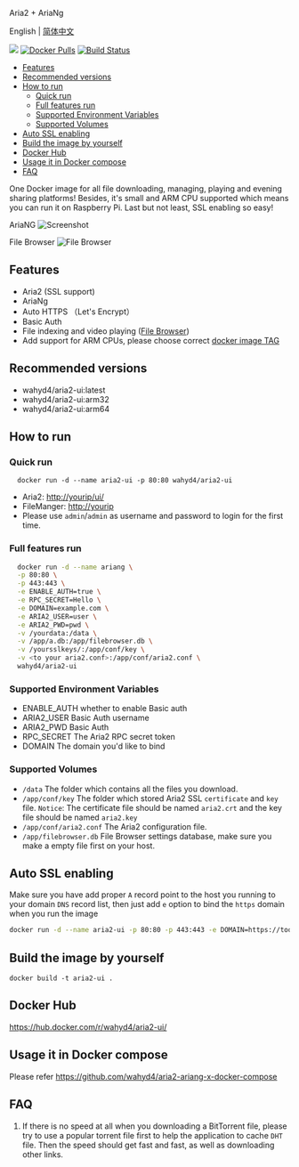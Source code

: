 Aria2 + AriaNg

English | [简体中文](https://github.com/wahyd4/aria2-ariang-docker/blob/master/README.CN.md)

[![](https://images.microbadger.com/badges/image/wahyd4/aria2-ui.svg)](https://microbadger.com/images/wahyd4/aria2-ui "Get your own image badge on microbadger.com")
[![Docker Pulls](https://img.shields.io/docker/pulls/wahyd4/aria2-ui.svg)](https://hub.docker.com/r/wahyd4/aria2-ui/)
[![Build Status](https://travis-ci.org/wahyd4/aria2-ariang-docker.svg?branch=master)](https://travis-ci.org/wahyd4/aria2-ariang-docker)

- [Features](#Features)
- [Recommended versions](#Recommended-versions)
- [How to run](#How-to-run)
  - [Quick run](#Quick-run)
  - [Full features run](#Full-features-run)
  - [Supported Environment Variables](#Supported-Environment-Variables)
  - [Supported Volumes](#Supported-Volumes)
- [Auto SSL enabling](#Auto-SSL-enabling)
- [Build the image by yourself](#Build-the-image-by-yourself)
- [Docker Hub](#Docker-Hub)
- [Usage it in Docker compose](#Usage-it-in-Docker-compose)
- [FAQ](#FAQ)

One Docker image for all file downloading, managing, playing and evening sharing platforms! Besides, it's small and ARM CPU supported which means you can run it on Raspberry Pi. Last but not least, SSL enabling so easy!

AriaNG
![Screenshot](https://github.com/wahyd4/aria2-ariang-x-docker-compose/raw/master/images/ariang.png)

File Browser
![File Browser](https://github.com/wahyd4/aria2-ariang-docker/raw/master/filemanager.png)

## Features

  * Aria2 (SSL support)
  * AriaNg
  * Auto HTTPS （Let's Encrypt）
  * Basic Auth
  * File indexing and video playing ([File Browser](https://filebrowser.xyz/))
  * Add support for ARM CPUs, please choose correct [docker image TAG](https://cloud.docker.com/repository/docker/wahyd4/aria2-ui/tags)

## Recommended versions

* wahyd4/aria2-ui:latest
* wahyd4/aria2-ui:arm32
* wahyd4/aria2-ui:arm64

## How to run

### Quick run

```shell
  docker run -d --name aria2-ui -p 80:80 wahyd4/aria2-ui
```

* Aria2: <http://yourip/ui/> 
* FileManger: <http://yourip>
* Please use `admin`/`admin` as username and password to login for the first time.

### Full features run

```bash
  docker run -d --name ariang \
  -p 80:80 \
  -p 443:443 \
  -e ENABLE_AUTH=true \
  -e RPC_SECRET=Hello \
  -e DOMAIN=example.com \
  -e ARIA2_USER=user \
  -e ARIA2_PWD=pwd \
  -v /yourdata:/data \
  -v /app/a.db:/app/filebrowser.db \
  -v /yoursslkeys/:/app/conf/key \
  -v <to your aria2.conf>:/app/conf/aria2.conf \
  wahyd4/aria2-ui
```

### Supported Environment Variables

  * ENABLE_AUTH whether to enable Basic auth
  * ARIA2_USER Basic Auth username
  * ARIA2_PWD Basic Auth
  * RPC_SECRET The Aria2 RPC secret token
  * DOMAIN The domain you'd like to bind


### Supported Volumes
  * `/data` The folder which contains all the files you download.
  * `/app/conf/key` The folder which stored Aria2 SSL `certificate` and `key` file. `Notice`: The certificate file should be named `aria2.crt` and the key file should be named `aria2.key`
  * `/app/conf/aria2.conf` The Aria2 configuration file.
  * `/app/filebrowser.db` File Browser settings database, make sure you make a empty file first on your host.

## Auto SSL enabling

Make sure you have add proper `A` record point to the host you running to your domain `DNS` record list, then just add `e` option to bind the `https` domain when you run the image

```bash
docker run -d --name aria2-ui -p 80:80 -p 443:443 -e DOMAIN=https://toozhao.com wahyd4/aria2-ui
```
## Build the image by yourself

```
docker build -t aria2-ui .
```

## Docker Hub

  <https://hub.docker.com/r/wahyd4/aria2-ui/>

## Usage it in Docker compose

  Please refer <https://github.com/wahyd4/aria2-ariang-x-docker-compose>

## FAQ

  1. If there is no speed at all when you downloading a BitTorrent file, please try to use a popular torrent file first to help the application to cache `DHT` file. Then the speed should get fast and fast, as well as downloading other links.
